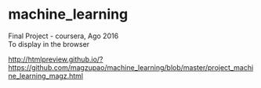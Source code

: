 # machine_learning  
 
Final Project - coursera, Ago 2016   
To display in the browser

http://htmlpreview.github.io/?https://github.com/magzupao/machine_learning/blob/master/project_machine_learning_magz.html
